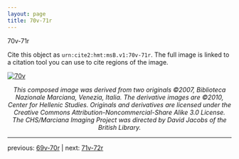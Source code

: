 ```yaml
---
layout: page
title: 70v-71r
---
```


70v-71r

Cite this object as `urn:cite2:hmt:msB.v1:70v-71r`. The full image is linked to a citation tool you can use to cite regions of the image.

[![70v](http://www.homermultitext.org/iipsrv?IIIF=/project/homer/pyramidal/deepzoom/hmt/vbbifolio/v1/vb_70v_71r.tif/full/800,/0/default.jpg)](http://www.homermultitext.org/ict2/?urn=urn:cite2:hmt:vbbifolio.v1:vb_70v_71r) 

<p style="text-align: center; font-style: italic;">This composed image was derived from two originals ©2007, Biblioteca Nazionale Marciana, Venezia, Italia. The derivative images are ©2010, Center for Hellenic Studies. Originals and derivatives are licensed under the Creative Commons Attribution-Noncommercial-Share Alike 3.0 License. The CHS/Marciana Imaging Project was directed by David Jacobs of the British Library.</p>

---

previous: [69v-70r](../69v-70r/) | next: [71v-72r](../71v-72r/)
